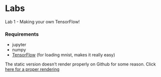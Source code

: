 # Labs

Lab 1 - Making your own TensorFlow!

### Requirements

* jupyter
* numpy
* [TensorFlow](https://github.com/tensorflow/tensorflow/blob/master/tensorflow/g3doc/get_started/os_setup.md) (for loading mnist, makes it really easy)

The static version doesn't render properly on Github for some reason. Click
[here for a proper rendering](http://nbviewer.jupyter.org/github/domluna/labs/blob/master/Build%20Your%20Own%20TensorFlow.ipynb)
